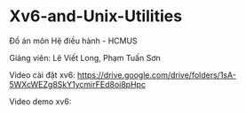 # Xv6-and-Unix-Utilities

Đồ án môn Hệ điều hành - HCMUS

Giảng viên: Lê Viết Long, Phạm Tuấn Sơn

Video cài đặt xv6: https://drive.google.com/drive/folders/1sA-5WXcWEZg8SkY1ycmirFEd8oi8pHpc

Video demo xv6: 
